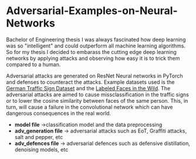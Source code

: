 # Adversarial-Examples-on-Neural-Networks
Bachelor of Engineering thesis
I was always fascinated how deep learning was so "intelligent" and could outperform all machine learning algorithms. So for my thesis I decided to embarass the cutting edge deep learning networks by applying attacks and observing how easy it is to trick them compared to a human.

Adversarial attacks are generated on ResNet Neural networks in PyTorch and defenses to counteract the attacks. Example datasets used is the [German Traffic Sign Dataset](http://benchmark.ini.rub.de/?section=gtsrb&subsection=dataset) and the [Labeled Faces in the Wild](http://vis-www.cs.umass.edu/lfw/). The adversarial attacks are aimed to cause missclassification in the traffic signs or to lower the cosine similarity between faces of the same person. This, in turn, will cause a failure in the convolutional network which can have dangerous consequences in the real world.

*  **model file** ->classification model and the data preprocessing
*  **adv_generation file** -> adversarial attacks such as EoT, Graffiti attacks, salt and pepper, etc
*  **adv_defences file** -> adversarial defences such as defensive distillation, denoising models, etc
